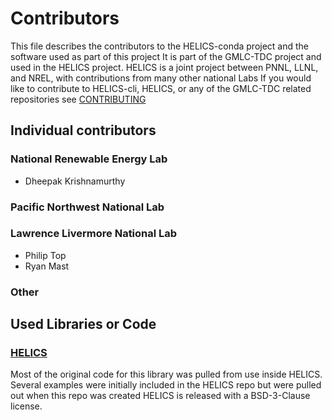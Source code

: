 # Contributors
This file describes the contributors to the HELICS-conda project and the software used as part of this project It is part of the GMLC-TDC project and used in the HELICS project.  HELICS is a joint project between PNNL, LLNL, and NREL, with contributions from many other national Labs
If you would like to contribute to HELICS-cli, HELICS, or any of the GMLC-TDC related repositories see [CONTRIBUTING](CONTRIBUTING.md)
## Individual contributors
### National Renewable Energy Lab
 - Dheepak Krishnamurthy

### Pacific Northwest National Lab

### Lawrence Livermore National Lab
 - Philip Top
 - Ryan Mast


### Other


## Used Libraries or Code
### [HELICS](https://github.com/GMLC-TDC/HELICS)  
Most of the original code for this library was pulled from use inside HELICS. Several examples were initially included in the HELICS repo but were pulled out when this repo was created  HELICS is released with a BSD-3-Clause license.

